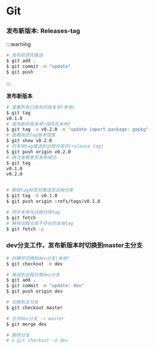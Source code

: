 # Git



### 发布新版本: Releases-tag

:::warning
```sh
# 发布前请先推送
$ git add .
$ git commit -m "update"
$ git push
```
:::

**发布新版本**
```sh
# 查看所有已发布的版本号(本地)
$ git tag
v0.1.0
# 发布新的版本号(保存在本地)
$ git tag -a v0.2.0 -m "update import package: gopkg"
# 查看指定tag版本信息
$ git show v0.2.0
# 将本地tag推送到远程仓库中(release tag)
$ git push origin v0.2.0
# 再次查看是否发布成功
$ git tag
v0.1.0
v0.2.0


# 删除tag标签并推送至远程仓库
$ git tag -d v0.1.0
$ git push origin :refs/tags/v0.1.0

# 同步本地与远程仓库tag
$ git fetch
# 移除远程仓库不存在的本地tag
$ git fetch -p
```

### dev分支工作，发布新版本时切换到master主分支

```sh
# 创建并切换到dev分支(本地)
$ git checkout -b dev

# 推送到远程仓库dev分支
$ git add .
$ git commit -m "update: dev"
$ git push origin dev

# 切换到主分支
$ git checkout master

# 合并dev分支 -> master
$ git merge dev

# 删除分支
# $ git checkout -d dev
```